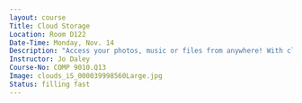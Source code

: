 ```yaml
---
layout: course
Title: Cloud Storage
Location: Room D122
Date-Time: Monday, Nov. 14
Description: "Access your photos, music or files from anywhere! With cloud storage you have the flexibility and convenience of retrieving necessary information right from your smartphone, laptop or any computer with internet access. There are many options available to begin storing your data on the cloud. Google My Drive, DropBox and Microsoft SkyDrive will be explored in this seminar. Learn what cloud storage is, how to setup storage, create an account, store and synch your data on the cloud. This class is intended for people new to cloud storage, beginners and individuals who would like to learn how to use the technology. Perfect for students, small business owners, and traveling professionals."
Instructor: Jo Daley
Course-No: COMP 9010.Q13
Image: clouds_iS_000039998560Large.jpg
Status: filling fast
---
```

